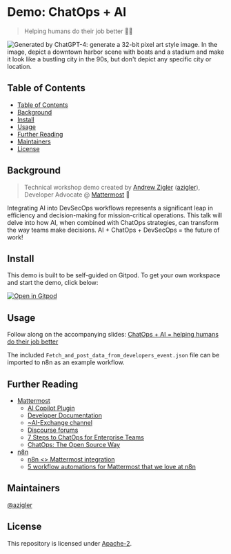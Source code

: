 # Demo: ChatOps + AI

> Helping humans do their job better 🧑‍💻

![Generated by ChatGPT-4: generate a 32-bit pixel art style image. In the image, depict a downtown harbor scene with boats and a stadium and make it look like a bustling city in the 90s, but don't depict any specific city or location.](https://github.com/azigler/dotfiles/assets/7295363/9954a100-ddc0-4f64-a454-f3859d762009)

## Table of Contents

- [Table of Contents](#table-of-contents)
- [Background](#background)
- [Install](#install)
- [Usage](#usage)
- [Further Reading](#further-reading)
- [Maintainers](#maintainers)
- [License](#license)

## Background

> Technical workshop demo created by [Andrew Zigler](https://www.linkedin.com/in/andrewzigler/) ([azigler](https://github.com/azigler)), Developer Advocate @ [Mattermost](https://mattermost.com/) 🍎

Integrating AI into DevSecOps workflows represents a significant leap in efficiency and decision-making for mission-critical operations. This talk will delve into how AI, when combined with ChatOps strategies, can transform the way teams make decisions. AI + ChatOps + DevSecOps = the future of work!

## Install

This demo is built to be self-guided on Gitpod. To get your own workspace and start the demo, click below:

[![Open in Gitpod](https://gitpod.io/button/open-in-gitpod.svg)](https://gitpod.io/#https://github.com/azigler/chatops-plus-ai-demo)

## Usage

Follow along on the accompanying slides: [ChatOps + AI = helping humans do their job better](https://docs.google.com/presentation/d/1ESDH2glJlAMM3LUcZHTrw18BMH8jVMl3q-lx0fQ1_y0/edit?usp=sharing)

The included `Fetch_and_post_data_from_developers_event.json` file can be imported to n8n as an example workflow.

## Further Reading

- [Mattermost](https://mattermost.com)
  - [AI Copilot Plugin](https://github.com/mattermost/mattermost-plugin-ai)
  - [Developer Documentation](https://developers.mattermost.com)
  - [~AI-Exchange channel](https://community.mattermost.com/core/channels/ai-exchange)
  - [Discourse forums](https://forum.mattermost.com/c/openops-ai/40)
  - [7 Steps to ChatOps for Enterprise Teams](https://mattermost.com/chatops-guide/)
  - [ChatOps: The Open Source Way](https://mattermost.com/solutions/use-cases/chatops/)
- [n8n](https://n8n.io)
  - [n8n <> Mattermost integration](https://n8n.io/integrations/mattermost/)
  - [5 workflow automations for Mattermost that we love at n8n](https://mattermost.com/blog/5-workflow-automations-for-mattermost-that-we-love-at-n8n/)

## Maintainers

[@azigler](https://github.com/azigler/)

## License

This repository is licensed under [Apache-2](./LICENSE).

